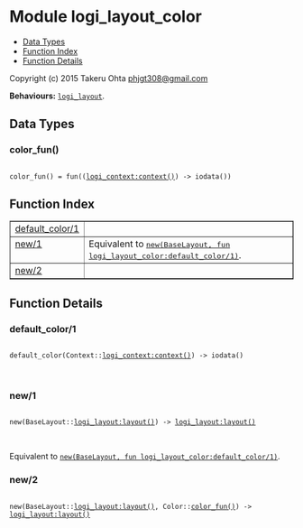 

# Module logi_layout_color #
* [Data Types](#types)
* [Function Index](#index)
* [Function Details](#functions)

Copyright (c) 2015 Takeru Ohta <phjgt308@gmail.com>

__Behaviours:__ [`logi_layout`](logi_layout.md).

<a name="types"></a>

## Data Types ##




### <a name="type-color_fun">color_fun()</a> ###


<pre><code>
color_fun() = fun((<a href="logi_context.md#type-context">logi_context:context()</a>) -&gt; iodata())
</code></pre>

<a name="index"></a>

## Function Index ##


<table width="100%" border="1" cellspacing="0" cellpadding="2" summary="function index"><tr><td valign="top"><a href="#default_color-1">default_color/1</a></td><td></td></tr><tr><td valign="top"><a href="#new-1">new/1</a></td><td>Equivalent to <a href="#new-2"><tt>new(BaseLayout, fun logi_layout_color:default_color/1)</tt></a>.</td></tr><tr><td valign="top"><a href="#new-2">new/2</a></td><td></td></tr></table>


<a name="functions"></a>

## Function Details ##

<a name="default_color-1"></a>

### default_color/1 ###

<pre><code>
default_color(Context::<a href="logi_context.md#type-context">logi_context:context()</a>) -&gt; iodata()
</code></pre>
<br />

<a name="new-1"></a>

### new/1 ###

<pre><code>
new(BaseLayout::<a href="logi_layout.md#type-layout">logi_layout:layout()</a>) -&gt; <a href="logi_layout.md#type-layout">logi_layout:layout()</a>
</code></pre>
<br />

Equivalent to [`new(BaseLayout, fun logi_layout_color:default_color/1)`](#new-2).

<a name="new-2"></a>

### new/2 ###

<pre><code>
new(BaseLayout::<a href="logi_layout.md#type-layout">logi_layout:layout()</a>, Color::<a href="#type-color_fun">color_fun()</a>) -&gt; <a href="logi_layout.md#type-layout">logi_layout:layout()</a>
</code></pre>
<br />


